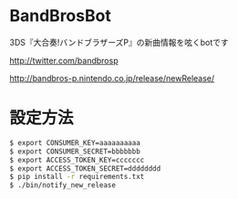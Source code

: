 BandBrosBot
=========================

3DS『大合奏!バンドブラザーズP』の新曲情報を呟くbotです

http://twitter.com/bandbrosp

http://bandbros-p.nintendo.co.jp/release/newRelease/

設定方法
================

```sh
$ export CONSUMER_KEY=aaaaaaaaaa
$ export CONSUMER_SECRET=bbbbbbb
$ export ACCESS_TOKEN_KEY=ccccccc
$ export ACCESS_TOKEN_SECRET=dddddddd
$ pip install -r requirements.txt
$ ./bin/notify_new_release
```
